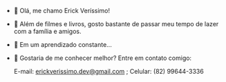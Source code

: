 - 👋 Olá, me chamo Erick Veríssimo!
- 🎈 Além de filmes e livros, gosto bastante de passar meu tempo de lazer com a família e amigos.
- 🌱 Em um aprendizado constante...
- 📲 Gostaria de me conhecer melhor? Entre em contato comigo:
   
   E-mail: erickverissimo.dev@gmail.com ; Celular: (82) 99644-3336

<!---
Erick-Verissim0/Erick-Verissim0 is a ✨ special ✨ repository because its `README.md` (this file) appears on your GitHub profile.
You can click the Preview link to take a look at your changes.
--->

